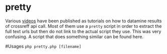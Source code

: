 # pretty

Various [videos](https://www.youtube.com/watch?v=LBYgq6jPoyk) have been published as tutorials on how to datamine results of crossreff api call.  Most of them use a `pretty`
script in order to extract the full text urls but then do not link to the actual script they use. This was very confusing.  A script that does something
similar can be found here.

#Usages
`php pretty.php [filename]`


